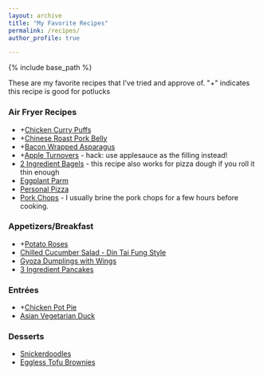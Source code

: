 ```yaml
---
layout: archive
title: "My Favorite Recipes"
permalink: /recipes/
author_profile: true

---
```

{% include base_path %}

These are my favorite recipes that I've tried and approve of. 
"+" indicates this recipe is good for potlucks

### Air Fryer Recipes
* +[Chicken Curry Puffs](https://cookpad.com/us/recipes/3297729-airfried-chicken-curry-puffs-using-store-bought-pratha-dough)
* +[Chinese Roast Pork Belly](https://www.youtube.com/watch?v=wPZbCUa0Vck)
* +[Bacon Wrapped Asparagus](https://www.foodlovinfamily.com/air-fryer-bacon-wrapped-asparagus-with-video/)
* +[Apple Turnovers](https://www.5minutesformom.com/106889/airfryer-apple-pie-filo-pastries/) - hack: use applesauce as the filling instead!
* [2 Ingredient Bagels](https://hip2save.com/recipes/2-ingredient-air-fryer-bagels/) - this recipe also works for pizza dough if you roll it thin enough
* [Eggplant Parm](https://www.watchwhatueat.com/air-fryer-eggplant-parmesan/)
* [Personal Pizza](https://www.liveeatlearn.com/air-fryer-pizza/)
* [Pork Chops](https://www.delish.com/cooking/recipe-ideas/a28091838/air-fryer-pork-chops-recipe/) - I usually brine the pork chops for a few hours before cooking. 

### Appetizers/Breakfast
* +[Potato Roses](https://tasty.co/recipe/potato-roses)
* [Chilled Cucumber Salad - Din Tai Fung Style](https://www.simmerandsauce.com/savory-recipes/chilled-cucumber-salad/)
* [Gyoza Dumplings with Wings](https://tasty.co/recipe/gyoza-dumplings)
* [3 Ingredient Pancakes](https://cafedelites.com/easy-3-ingredient-pancakes/)

### Entrées
* +[Chicken Pot Pie](https://www.tasteofhome.com/recipes/favorite-chicken-potpie/)
* [Asian Vegetarian Duck](https://www.youtube.com/watch?v=Kxo6I5C3aX4&t=369s)

### Desserts
* [Snickerdoodles](https://www.modernhoney.com/the-best-snickerdoodle-cookie-recipe/)
* [Eggless Tofu Brownies](https://www.egglesscooking.com/eggless-brownies-using-silken-tofu/)
